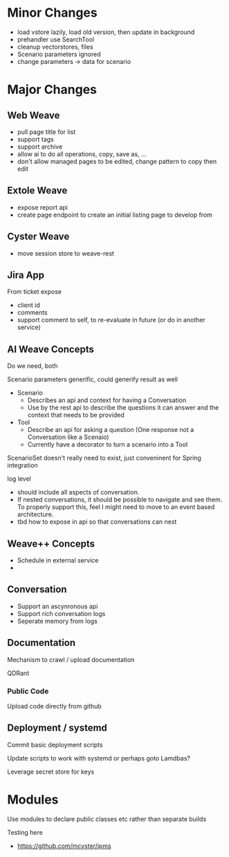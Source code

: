 

# Minor Changes

- load vstore lazily, load old version, then update in background
- prehandler use SearchTool
- cleanup vectorstores, files
- Scenario parameters ignored
- change parameters -> data for scenario

# Major Changes

## Web Weave

- pull page title for list
- support tags
- support archive
- allow ai to do all operations, copy, save as, ...
- don't allow managed pages to be edited, change pattern to copy then edit

## Extole Weave

- expose report api
- create page endpoint to create an initial listing page to develop from

## Cyster Weave

- move session store to weave-rest

## Jira App

From ticket expose
- client id
- comments
- support comment to self, to re-evaluate in future (or do in another service)

## AI Weave Concepts

Do we need, both

Scenario parameters generific, could generify result as well
- Scenario
  - Describes an api and context for having a Conversation
  - Use by the rest api to describe the questions it can answer and the context that needs to be provided
- Tool
  - Describe an api for asking a question (One response not a Conversation like a Scenaio)
  - Currently have a decorator to turn a scenario into a Tool

ScenarioSet doesn't really need to exist, just conveninent for Spring integration

log level
  - should include all aspects of conversation.
  - If nested conversations, it should be possible to navigate and see them.  To properly support this, feel I might need to move to an event based architecture.
  - tbd how to expose in api so that conversations can nest

## Weave++ Concepts

- Schedule in external service
- 

## Conversation

- Support an ascynronous api
- Support rich conversation logs
- Seperate memory from logs

## Documentation

Mechanism to crawl / upload documentation

QDRant

### Public Code

Upload code directly from github

## Deployment / systemd

Commit basic deployment scripts

Update scripts to work with systemd or perhaps goto Lamdbas?

Leverage secret store for keys


# Modules

Use modules to declare public classes etc rather than separate builds

Testing here
- https://github.com/mcyster/jpms



